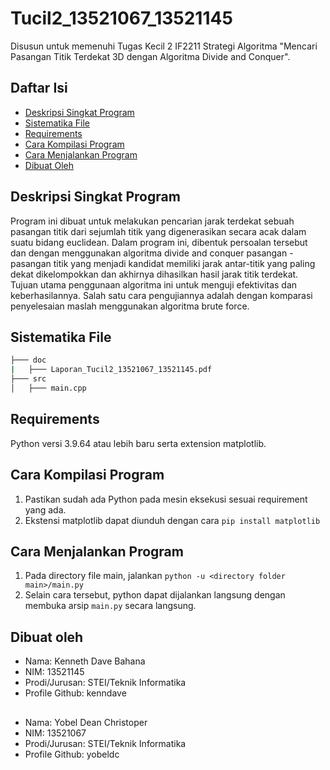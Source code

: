 # Tucil2_13521067_13521145 <Judul>
Disusun untuk memenuhi Tugas Kecil 2 IF2211 Strategi Algoritma "Mencari Pasangan Titik Terdekat 3D dengan Algoritma Divide and Conquer".

## Daftar Isi
* [Deskripsi Singkat Program](#deskripsi-singkat-program)
* [Sistematika File](#sistematika-file)
* [Requirements](#requirements)
* [Cara Kompilasi Program](#cara-kompilasi-program)
* [Cara Menjalankan Program](#cara-menjalankan-program)
* [Dibuat Oleh](#dibuat-oleh)
## Deskripsi Singkat Program
Program ini dibuat untuk melakukan pencarian jarak terdekat sebuah pasangan titik dari sejumlah titik yang digenerasikan secara acak dalam suatu bidang euclidean. Dalam program ini, dibentuk persoalan tersebut dan dengan menggunakan algoritma divide and conquer pasangan - pasangan titik yang menjadi kandidat memiliki jarak antar-titik yang paling dekat dikelompokkan dan akhirnya dihasilkan hasil jarak titik terdekat. Tujuan utama penggunaan algoritma ini untuk menguji efektivitas dan keberhasilannya. Salah satu cara pengujiannya adalah dengan komparasi penyelesaian maslah menggunakan algoritma brute force.
## Sistematika File
```bash
├─── doc
|   ├─── Laporan_Tucil2_13521067_13521145.pdf
├─── src
│   ├─── main.cpp
```
## Requirements
Python versi 3.9.64 atau lebih baru serta extension matplotlib.
## Cara Kompilasi Program
1. Pastikan sudah ada Python pada mesin eksekusi sesuai requirement yang ada.
2. Ekstensi matplotlib dapat diunduh dengan cara `pip install matplotlib`
## Cara Menjalankan Program
1. Pada directory file main, jalankan `python -u <directory folder main>/main.py`
2. Selain cara tersebut, python dapat dijalankan langsung dengan membuka arsip `main.py` secara langsung.
## Dibuat oleh
* Nama: Kenneth Dave Bahana
* NIM: 13521145
* Prodi/Jurusan: STEI/Teknik Informatika
* Profile Github: kenndave
##
* Nama: Yobel Dean Christoper
* NIM: 13521067
* Prodi/Jurusan: STEI/Teknik Informatika
* Profile Github: yobeldc
